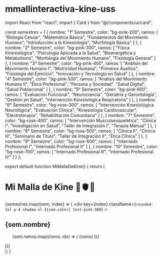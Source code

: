 # mmallinteractiva-kine-uss
import React from "react";
import { Card } from "@/components/ui/card";

const semestres = [
  {
    nombre: "1° Semestre",
    color: "bg-pink-200",
    ramos: [
      "Biología Celular",
      "Matemática Básica",
      "Fundamentos del Movimiento Humano",
      "Introducción a la Kinesiología",
      "Morfología Básica"
    ]
  },
  {
    nombre: "2° Semestre",
    color: "bg-pink-300",
    ramos: [
      "Física Kinesiológica",
      "Psicología Aplicada a la Salud",
      "Bioenergética y Metabolismo",
      "Morfología del Movimiento Humano",
      "Fisiología General"
    ]
  },
  {
    nombre: "3° Semestre",
    color: "bg-pink-400",
    ramos: [
      "Análisis del Movimiento Humano I",
      "Motricidad Humana",
      "Primeros Auxilios",
      "Fisiología del Ejercicio",
      "Innovación y Tecnología en Salud"
    ]
  },
  {
    nombre: "4° Semestre",
    color: "bg-pink-500",
    ramos: [
      "Análisis del Movimiento Humano II",
      "Ética Profesional",
      "Persona y Sociedad",
      "Salud Digital",
      "Salud Poblacional"
    ]
  },
  {
    nombre: "5° Semestre",
    color: "bg-pink-600",
    ramos: [
      "Evaluación Funcional",
      "Neurociencia",
      "Geriatría y Gerontología",
      "Gestión en Salud",
      "Intervención Kinesiológica Respiratoria"
    ]
  },
  {
    nombre: "6° Semestre",
    color: "bg-rose-300",
    ramos: [
      "Intervención Kinesiológica Neurológica",
      "Evaluación Clínica",
      "Kinesiología Cardiovascular",
      "Electroterapia",
      "Rehabilitación Comunitaria"
    ]
  },
  {
    nombre: "7° Semestre",
    color: "bg-rose-400",
    ramos: [
      "Intervención Musculoesquelética",
      "Clínica I",
      "Investigación en Salud",
      "Taller de Integración I",
      "Terapia Manual"
    ]
  },
  {
    nombre: "8° Semestre",
    color: "bg-rose-500",
    ramos: [
      "Clínica II",
      "Clínica III",
      "Seminario de Título",
      "Taller de Integración II",
      "Ética Clínica"
    ]
  },
  {
    nombre: "9° Semestre",
    color: "bg-rose-600",
    ramos: [
      "Internado Profesional I",
      "Internado Profesional II"
    ]
  },
  {
    nombre: "10° Semestre",
    color: "bg-rose-700",
    ramos: [
      "Internado Profesional III",
      "Internado Profesional IV"
    ]
  }
];

export default function MiMallaDeKine() {
  return (
    <div className="min-h-screen bg-pink-50 px-4 py-8">
      <h1 className="text-4xl font-bold text-center text-pink-700 mb-10">
        Mi Malla de Kine 🎀🫀🦴
      </h1>
      <div className="grid grid-cols-1 md:grid-cols-3 lg:grid-cols-5 gap-6">
        {semestres.map((sem, index) => (
          <div
            key={index}
            className={`rounded-3xl p-4 shadow-xl ${sem.color} text-pink-900`}
          >
            <h2 className="text-lg font-semibold text-center mb-3">
              {sem.nombre}
            </h2>
            <ul className="space-y-2">
              {sem.ramos.map((ramo, idx) => (
                <Card key={idx} className="bg-white bg-opacity-70 px-3 py-2 rounded-xl shadow text-sm">
                  {ramo}
                </Card>
              ))}
            </ul>
          </div>
        ))}
      </div>
    </div>
  );
}
